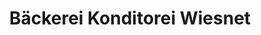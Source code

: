 ---
title: "Bäckerei Konditorei Wiesnet"
url: /hahnbach/baeckerei-konditorei-wiesnet/
shop: Bäckerei
---